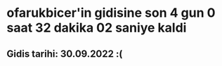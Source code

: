 # ofarukbicer'in gidisine son 4 gun 0 saat 32 dakika 02 saniye kaldi

## Gidis tarihi: 30.09.2022 :(
